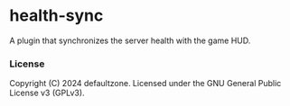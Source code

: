 # health-sync

A plugin that synchronizes the server health with the game HUD.

### License

Copyright (C) 2024 defaultzone. Licensed under the GNU General Public License v3 (GPLv3).
